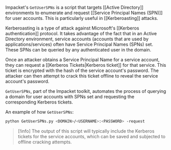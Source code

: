 Impacket's `GetUserSPNs` is a script that targets [[Active Directory]] environments to enumerate and request [[Service Principal Names (SPN)]] for user accounts. This is particularly useful in [[Kerberoasting]] attacks.

Kerberoasting is a type of attack against Microsoft's [[Kerberos authentication]] protocol. It takes advantage of the fact that in an Active Directory environment, service accounts (accounts that are used by applications/services) often have Service Principal Names (SPNs) set. These SPNs can be queried by any authenticated user in the domain.

Once an attacker obtains a Service Principal Name for a service account, they can request a [[Kerberos Tickets|Kerberos ticket]] for that service. This ticket is encrypted with the hash of the service account's password. The attacker can then attempt to crack this ticket offline to reveal the service account's password.

`GetUserSPNs`, part of the Impacket toolkit, automates the process of querying a domain for user accounts with SPNs set and requesting the corresponding Kerberos tickets.

An example of how `GetUserSPNs`:

```bash
python GetUserSPNs.py <DOMAIN>/<USERNAME>:<PASSWORD> -request
```

>[!info]
>The output of this script will typically include the Kerberos tickets for the service accounts, which can be saved and subjected to offline cracking attempts.

